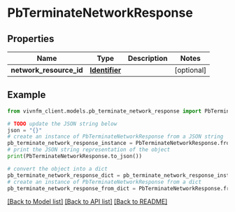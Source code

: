 # PbTerminateNetworkResponse


## Properties

Name | Type | Description | Notes
------------ | ------------- | ------------- | -------------
**network_resource_id** | [**Identifier**](Identifier.md) |  | [optional] 

## Example

```python
from vivnfm_client.models.pb_terminate_network_response import PbTerminateNetworkResponse

# TODO update the JSON string below
json = "{}"
# create an instance of PbTerminateNetworkResponse from a JSON string
pb_terminate_network_response_instance = PbTerminateNetworkResponse.from_json(json)
# print the JSON string representation of the object
print(PbTerminateNetworkResponse.to_json())

# convert the object into a dict
pb_terminate_network_response_dict = pb_terminate_network_response_instance.to_dict()
# create an instance of PbTerminateNetworkResponse from a dict
pb_terminate_network_response_from_dict = PbTerminateNetworkResponse.from_dict(pb_terminate_network_response_dict)
```
[[Back to Model list]](../README.md#documentation-for-models) [[Back to API list]](../README.md#documentation-for-api-endpoints) [[Back to README]](../README.md)


